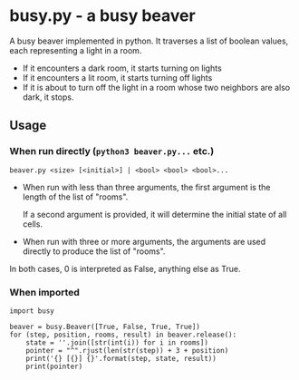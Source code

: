 # busy.py - a busy beaver

A busy beaver implemented in python.
It traverses a list of boolean values, each representing a light in a room.

 * If it encounters a dark room, it starts turning on lights
 * If it encounters a lit room, it starts turning off lights
 * If it is about to turn off the light in a room whose two neighbors are also dark, it stops.
 
## Usage

### When run directly (```python3 beaver.py...``` etc.)

```beaver.py <size> [<initial>] | <bool> <bool> <bool>...```

 * When run with less than three arguments, the first argument is the length of the list of "rooms".

   If a second argument is provided, it will determine the initial state of all cells.
   
 * When run with three or more arguments, the arguments are used directly to produce the list of "rooms".
 
In both cases, 0 is interpreted as False, anything else as True.

### When imported

```python3
import busy

beaver = busy.Beaver([True, False, True, True])
for (step, position, rooms, result) in beaver.release():
    state = ''.join([str(int(i)) for i in rooms])
    pointer = "^".rjust(len(str(step)) + 3 + position)
    print('{} [{}] {}'.format(step, state, result))
    print(pointer)
```
